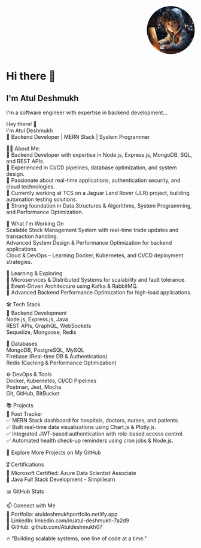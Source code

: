 <div align="right">
  <img src="https://github.com/Atuldeshmukh07/Atuldeshmukh07/blob/main/cyber-boy-pictures-cute-cyber-boy-image-download-hd_846390-3657.jpg" width="128" height="128" style="border-radius: 50%"/>
</div>

# Hi there 👋

## I'm Atul Deshmukh

I'm a software engineer with expertise in backend development...



Hey there! 👋    
I'm Atul Deshmukh   
🚀 Backend Developer | MERN Stack | System Programmer  

👨‍💻 About Me:  
🔹 Backend Developer with expertise in Node.js, Express.js, MongoDB, SQL, and REST APIs.  
🔹 Experienced in CI/CD pipelines, database optimization, and system design.  
🔹 Passionate about real-time applications, authentication security, and cloud technologies.  
🔹 Currently working at TCS on a Jaguar Land Rover (JLR) project, building automation testing solutions.      
🔹 Strong foundation in Data Structures & Algorithms, System Programming, and Performance Optimization.   

🚀 What I'm Working On  
Scalable Stock Management System with real-time trade updates and transaction handling.  
Advanced System Design & Performance Optimization for backend applications.  
Cloud & DevOps – Learning Docker, Kubernetes, and CI/CD deployment strategies.  

📖 Learning & Exploring  
📌 Microservices & Distributed Systems for scalability and fault tolerance.   
📌 Event-Driven Architecture using Kafka & RabbitMQ.   
📌 Advanced Backend Performance Optimization for high-load applications.  

🛠 Tech Stack  
🚀 Backend Development   
Node.js, Express.js, Java  
REST APIs, GraphQL, WebSockets  
Sequelize, Mongoose, Redis  

📂 Databases  
MongoDB, PostgreSQL, MySQL  
Firebase (Real-time DB & Authentication)  
Redis (Caching & Performance Optimization)  

⚙️ DevOps & Tools  
Docker, Kubernetes, CI/CD Pipelines  
Postman, Jest, Mocha  
Git, GitHub, BitBucket  

📚 Projects  
🔹 Foot Tracker  
✅ MERN Stack dashboard for hospitals, doctors, nurses, and patients.  
✅ Built real-time data visualizations using Chart.js & Plotly.js.  
✅ Integrated JWT-based authentication with role-based access control.   
✅ Automated health check-up reminders using cron jobs & Node.js.    

🔗 Explore More Projects on My GitHub  

🎖 Certifications  
🏅 Microsoft Certified: Azure Data Scientist Associate  
🏅 Java Full Stack Development - Simplilearn  

📊 GitHub Stats  

📫 Connect with Me  
🔗 Portfolio: atuldeshmukhportfolio.netlify.app  
🔗 LinkedIn: linkedin.com/in/atul-deshmukh-7a2d9   
🔗 GitHub: github.com/Atuldeshmukh07   

🔥 "Building scalable systems, one line of code at a time."  
